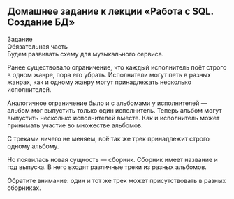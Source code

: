 ## Домашнее задание к лекции «Работа с SQL. Создание БД» ##  
Задание  
Обязательная часть  
Будем развивать схему для музыкального сервиса.  

Ранее существовало ограничение, что каждый исполнитель поёт строго в одном жанре, пора его убрать. Исполнители могут петь в разных жанрах, как и одному жанру могут принадлежать несколько исполнителей.  

Аналогичное ограничение было и с альбомами у исполнителей — альбом мог выпустить только один исполнитель. Теперь альбом могут выпустить несколько исполнителей вместе. Как и исполнитель может принимать участие во множестве альбомов.  

С треками ничего не меняем, всё так же трек принадлежит строго одному альбому.  

Но появилась новая сущность — сборник. Сборник имеет название и год выпуска. В него входят различные треки из разных альбомов.  

Обратите внимание: один и тот же трек может присутствовать в разных сборниках.  
